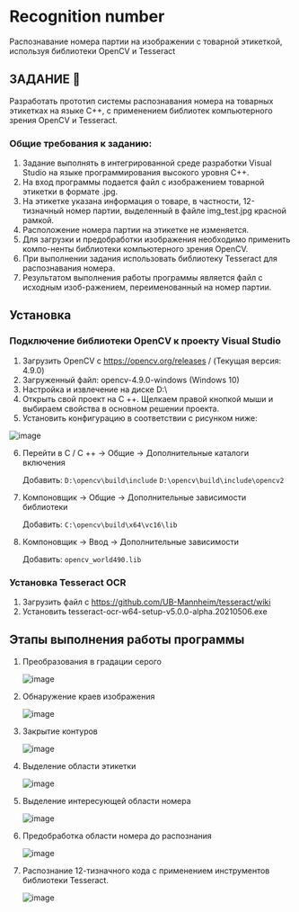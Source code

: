 # Recognition number
Распознавание номера партии на изображении с товарной этикеткой, используя библиотеки OpenCV и Tesseract
## ЗАДАНИЕ :pencil:
Разработать прототип системы распознавания номера на товарных этикетках на языке C++, с применением библиотек компьютерного зрения OpenCV и Tesseract. 

### Общие требования к заданию:
1.	Задание выполнять в интегрированной среде разработки Visual Studio на языке программирования высокого уровня C++.
2.	На вход программы подается файл с изображением товарной этикетки в формате .jpg.
3.	На этикетке указана информация о товаре, в частности, 12-тизначный номер партии, выделенный в файле img_test.jpg красной рамкой.
4.	Расположение номера партии на этикетке не изменяется.
5.	Для загрузки и предобработки изображения необходимо применить компо-ненты библиотеки компьютерного зрения OpenCV.
6.	При выполнении задания использовать библиотеку Tesseract для распознавания номера.
7.	Результатом выполнения работы программы является файл с исходным изоб-ражением, переименованный на номер партии.

## Установка 
### Подключение библиотеки OpenCV к проекту Visual Studio

1.	Загрузить OpenCV с https://opencv.org/releases / (Текущая версия: 4.9.0)
2.	Загруженный файл: opencv-4.9.0-windows (Windows 10)
3.	Настройка и извлечение на диске D:\ 
4.	Открыть свой проект на C ++. Щелкаем правой кнопкой мыши и выбираем свойства в основном решении проекта.
5.	Установить конфигурацию в соответствии с рисунком ниже:

   ![image](https://github.com/ShkvarunDM/Recognition_number/assets/103378631/66d82435-ef19-4f29-bac3-12d0db71920c)

6.	Перейти в C / C ++ -> Общие -> Дополнительные каталоги включения

      Добавить:
      `D:\opencv\build\include`
      `D:\opencv\build\include\opencv2`

7.	Компоновщик -> Общие -> Дополнительные зависимости библиотеки

      Добавить:
      `C:\opencv\build\x64\vc16\lib`

8.	Компоновщик -> Ввод -> Дополнительные зависимости
    
      Добавить:
      `opencv_world490.lib`

### Установка Tesseract OCR

1.	Загрузить файл с https://github.com/UB-Mannheim/tesseract/wiki
2.	Установить tesseract-ocr-w64-setup-v5.0.0-alpha.20210506.exe

## Этапы выполнения работы программы
1. Преобразования в градации серого
 
   ![image](https://github.com/ShkvarunDM/Recognition_number/assets/103378631/6b90213e-3c6c-4d7b-8ef0-5caf06061751)

2. Обнаружение краев изображения
 
   ![image](https://github.com/ShkvarunDM/Recognition_number/assets/103378631/618d1391-64b0-47f4-bc18-ded4fc3236b4)

3. Закрытие контуров
   
   ![image](https://github.com/ShkvarunDM/Recognition_number/assets/103378631/a7626e38-4c2e-4d6b-bd80-3fcb2d530b32)
   
4. Выделение области этикетки
   
   ![image](https://github.com/ShkvarunDM/Recognition_number/assets/103378631/4d2eb5a5-8756-4f0f-918f-188ed72ecc84)

5. Выделение интересующей области номера
   
   ![image](https://github.com/ShkvarunDM/Recognition_number/assets/103378631/7cbebc78-a07d-4295-9d94-881c62be56c3)

6.	Предобработка области номера до распознания
   
      ![image](https://github.com/ShkvarunDM/Recognition_number/assets/103378631/ef60cc67-64c1-4b54-adc7-b6cbc46af269)

7.	Распознание 12-тизначного кода с применением инструментов библиотеки Tesseract.

      ![image](https://github.com/ShkvarunDM/Recognition_number/assets/103378631/a950e439-c465-4e3e-b8f8-6147a8a684e2)

